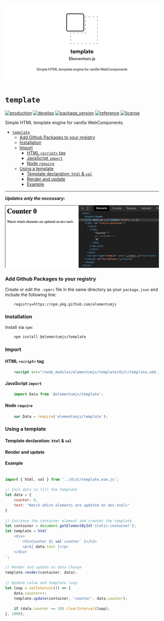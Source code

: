 ![template header][0]

# `template`

[![production](https://github.com/elementumjs/template/workflows/production/badge.svg)][1]
[![develop](https://github.com/elementumjs/template/workflows/develop/badge.svg)][2]
[![package_version](https://img.shields.io/github/package-json/v/elementumjs/template)][3]
[![reference](https://img.shields.io/badge/docs-REFERENCE-blue)][4]
[![license](https://img.shields.io/github/license/elementumjs/template)][5]


Simple HTML template engine for vanilla WebComponents. 

- [`template`][6]
  - [Add Github Packages to your registry][7]
  - [Installation][8]
  - [Import][9]
    - [HTML `<script>` tag][10]
    - [JavaScript `import`][11]
    - [Node `require`][12]
  - [Using a template][13]
    - [Template declaration: `html` & `val`][14]
    - [Render and update][15]
    - [Example][16]

---

***Updates only the necessary:***

![template demo][17]

### Add Github Packages to your registry

Create or edit the `.npmrc` file in the same directory as your `package.json` and include the following line:

```
    registry=https://npm.pkg.github.com/elementumjs
```

### Installation

Install via `npm`:
```sh
    npm install @elementumjs/template
```

### Import

#### HTML `<script>` tag

```html
    <script src="/node_modules/elementumjs/template/dist/template.umd.js"></script>
```

#### JavaScript `import`
  
```javascript
    import Data from '@elementumjs/template';
```

#### Node `require`

```javascript
    var Data = require('elementumjs/template');
```

### Using a template

#### Template declaration: `html` & `val`

#### Render and update

#### Example

```javascript

import { html, val } from '../dist/template.esm.js';

// Init data to fill the template
let data = {
    counter: 0,
    text: "Watch which elements are updated on dev-tools"
}

// Instance the container element and creates the template
let container = document.getElementById('static-container');
let template = html`
    <div>
        <h1>Counter ${ val`counter` }</h1>
        <p>${ data.text }</p>
    </div>
`;

// Render and update on data change
template.render(container, data);

// Update value and template loop
let loop = setInterval(() => {
    data.counter++;
    template.update(container, 'counter', data.counter);

    if (data.counter == 10) clearInterval(loop);
}, 1000);
```


[0]: assets/header.png

[1]: https://github.com/elementumjs/template/actions?query=workflow%3Aproduction

[2]: https://github.com/elementumjs/template/actions?query=workflow%3Adevelop

[3]: https://github.com/elementumjs/template/packages/

[4]: REFERENCE.md

[5]: LICENSE

[6]: #template

[7]: #add-github-packages-to-your-registry

[8]: #installation

[9]: #import

[10]: #html-script-tag 

[11]: #javascript-import 

[12]: #node-require 

[13]: #using-a-template

[14]: #template-declaration-html-&-val

[15]: #render-and-update

[16]: #example

[17]: assets/demo.gif